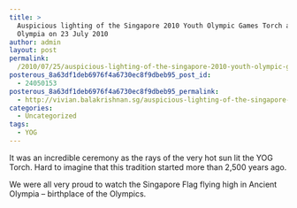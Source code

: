 ```yaml
---
title: >
  Auspicious lighting of the Singapore 2010 Youth Olympic Games Torch at Ancient
  Olympia on 23 July 2010
author: admin
layout: post
permalink:
  /2010/07/25/auspicious-lighting-of-the-singapore-2010-youth-olympic-games-torch-at-ancient-olympia-on-23-july-2010/
posterous_8a63df1deb6976f4a6730ec8f9dbeb95_post_id:
  - 24050153
posterous_8a63df1deb6976f4a6730ec8f9dbeb95_permalink:
  - http://vivian.balakrishnan.sg/auspicious-lighting-of-the-singapore-2010-you
categories:
  - Uncategorized
tags:
  - YOG
---
```

<p>It was an incredible ceremony as the rays of the very hot sun lit the YOG Torch. Hard to imagine that this tradition started more than 2,500 years ago.</p>

<p>We were all very proud to watch the Singapore Flag flying high in Ancient Olympia – birthplace of the Olympics.</p>
